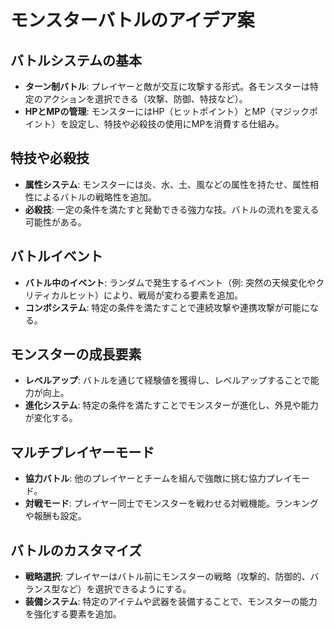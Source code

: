 # モンスターバトルのアイデア案

## バトルシステムの基本
- **ターン制バトル**: プレイヤーと敵が交互に攻撃する形式。各モンスターは特定のアクションを選択できる（攻撃、防御、特技など）。
- **HPとMPの管理**: モンスターにはHP（ヒットポイント）とMP（マジックポイント）を設定し、特技や必殺技の使用にMPを消費する仕組み。

## 特技や必殺技
- **属性システム**: モンスターには炎、水、土、風などの属性を持たせ、属性相性によるバトルの戦略性を追加。
- **必殺技**: 一定の条件を満たすと発動できる強力な技。バトルの流れを変える可能性がある。

## バトルイベント
- **バトル中のイベント**: ランダムで発生するイベント（例: 突然の天候変化やクリティカルヒット）により、戦局が変わる要素を追加。
- **コンボシステム**: 特定の条件を満たすことで連続攻撃や連携攻撃が可能になる。

## モンスターの成長要素
- **レベルアップ**: バトルを通じて経験値を獲得し、レベルアップすることで能力が向上。
- **進化システム**: 特定の条件を満たすことでモンスターが進化し、外見や能力が変化する。

## マルチプレイヤーモード
- **協力バトル**: 他のプレイヤーとチームを組んで強敵に挑む協力プレイモード。
- **対戦モード**: プレイヤー同士でモンスターを戦わせる対戦機能。ランキングや報酬も設定。

## バトルのカスタマイズ
- **戦略選択**: プレイヤーはバトル前にモンスターの戦略（攻撃的、防御的、バランス型など）を選択できるようにする。
- **装備システム**: 特定のアイテムや武器を装備することで、モンスターの能力を強化する要素を追加。